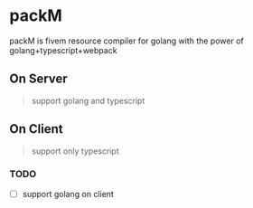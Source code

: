 # packM
packM is fivem resource compiler for golang with the power of golang+typescript+webpack
## On Server
> support golang and typescript
## On Client
> support only typescript
  
### TODO
- [ ] support golang on client
